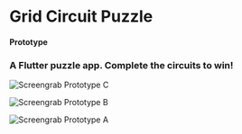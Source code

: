 # Grid Circuit Puzzle
#### Prototype
### A Flutter puzzle app.  Complete the circuits to win!


![Screengrab Prototype C](https://github.com/jordanpemberton/gridcircuitpuzzle/blob/master/docs/screenshots/ropestyle.png)

![Screengrab Prototype B](https://github.com/jordanpemberton/gridcircuitpuzzle/blob/master/docs/screenshots/circuits_early.png)

![Screengrab Prototype A](https://github.com/jordanpemberton/gridcircuitpuzzle/blob/master/docs/screenshots/early_4_screengrab.png)
